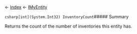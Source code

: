← [Index](Api-Index) ← [IMyEntity](VRage.Game.ModAPI.Ingame.IMyEntity)

```csharp[int](System.Int32) InventoryCount```##### Summary

Returns the count of the number of inventories this entity has.


